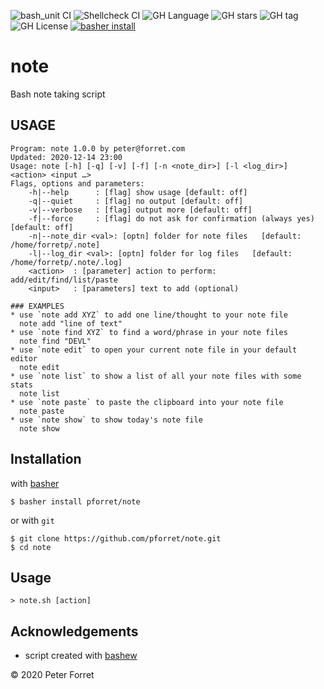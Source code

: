 ![bash_unit CI](https://github.com/pforret/note/workflows/bash_unit%20CI/badge.svg)
![Shellcheck CI](https://github.com/pforret/note/workflows/Shellcheck%20CI/badge.svg)
![GH Language](https://img.shields.io/github/languages/top/pforret/note)
![GH stars](https://img.shields.io/github/stars/pforret/note)
![GH tag](https://img.shields.io/github/v/tag/pforret/note)
![GH License](https://img.shields.io/github/license/pforret/note)
[![basher install](https://img.shields.io/badge/basher-install-white?logo=gnu-bash&style=flat)](https://basher.gitparade.com/package/)

# note

Bash note taking script

## USAGE
    Program: note 1.0.0 by peter@forret.com
    Updated: 2020-12-14 23:00
    Usage: note [-h] [-q] [-v] [-f] [-n <note_dir>] [-l <log_dir>] <action> <input …>
    Flags, options and parameters:
        -h|--help      : [flag] show usage [default: off]
        -q|--quiet     : [flag] no output [default: off]
        -v|--verbose   : [flag] output more [default: off]
        -f|--force     : [flag] do not ask for confirmation (always yes) [default: off]
        -n|--note_dir <val>: [optn] folder for note files   [default: /home/forretp/.note]
        -l|--log_dir <val>: [optn] folder for log files   [default: /home/forretp/.note/.log]
        <action>  : [parameter] action to perform: add/edit/find/list/paste
        <input>   : [parameters] text to add (optional)
    
    ### EXAMPLES
    * use `note add XYZ` to add one line/thought to your note file
      note add "line of text"
    * use `note find XYZ` to find a word/phrase in your note files
      note find "DEVL"
    * use `note edit` to open your current note file in your default editor
      note edit
    * use `note list` to show a list of all your note files with some stats
      note list
    * use `note paste` to paste the clipboard into your note file
      note paste
    * use `note show` to show today's note file
      note show
      

## Installation

with [basher](https://github.com/basherpm/basher)

	$ basher install pforret/note

or with `git`

	$ git clone https://github.com/pforret/note.git
	$ cd note

## Usage

	> note.sh [action]

## Acknowledgements

* script created with [bashew](https://github.com/pforret/bashew)

&copy; 2020 Peter Forret
